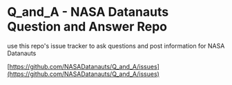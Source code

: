 # Q_and_A - NASA Datanauts Question and Answer Repo
use this repo's issue tracker to ask questions and post information for NASA Datanauts

[https://github.com/NASADatanauts/Q_and_A/issues](https://github.com/NASADatanauts/Q_and_A/issues)

